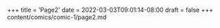 +++
title = 'Page2'
date = 2022-03-03T09:01:14-08:00
draft = false
+++
content/comics/comic-1/page2.md
